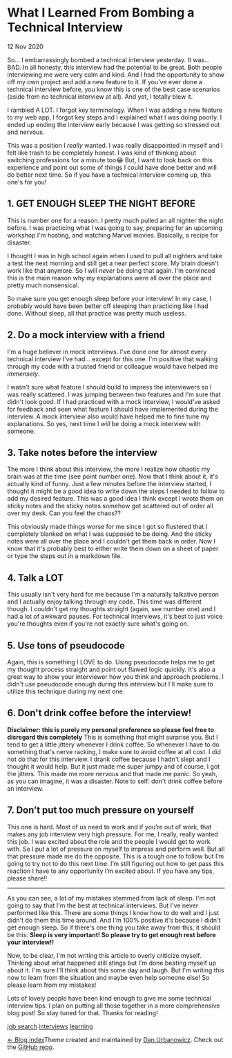 # What I Learned From Bombing a Technical Interview

12 Nov 2020

So... I embarrassingly bombed a technical interview yesterday. It was... BAD. In all honesty, this interview had the potential to be great. Both people interviewing me were very calm and kind. And I had the opportunity to show off my own project and add a new feature to it. If you've ever done a technical interview before, you know this is one of the best case scenarios (aside from no technical interview at all). And yet, I totally blew it.

I rambled A LOT. I forgot key terminology. When I was adding a new feature to my web app, I forgot key steps and I explained what I was doing poorly. I ended up ending the interview early because I was getting so stressed out and nervous.

This was a position I _really_ wanted. I was really disappointed in myself and I felt like trash to be completely honest. I was kind of thinking about switching professions for a minute too😂 But, I want to look back on this experience and point out some of things I could have done better and will do better next time. So if you have a technical interview coming up, this one's for you!

## 1\. GET ENOUGH SLEEP THE NIGHT BEFORE

This is number one for a reason. I pretty much pulled an all nighter the night before. I was practicing what I was going to say, preparing for an upcoming workshop I'm hosting, and watching Marvel movies. Basically, a recipe for disaster.

I thought I was in high school again when I used to pull all nighters and take a test the next morning and still get a near perfect score. My brain doesn't work like that anymore. So I will _never_ be doing that again. I'm convinced this is the main reason why my explanations were all over the place and pretty much nonsensical.

So make sure you get enough sleep before your interview! In my case, I probably would have been better off sleeping than practicing like I had done. Without sleep, all that practice was pretty much useless.

## 2\. Do a mock interview with a friend

I'm a huge believer in mock interviews. I've done one for almost every technical interview I've had... except for this one. I'm positive that walking through my code with a trusted friend or colleague would have helped me _immensely_.

I wasn't sure what feature I should build to impress the interviewers so I was really scattered. I was jumping between two features and I'm sure that didn't look good. If I had practiced with a mock interview, I would've asked for feedback and seen what feature I should have implemented during the interview. A mock interview also would have helped me to fine tune my explanations. So yes, next time I _will_ be doing a mock interview with someone.

## 3\. Take notes before the interview

The more I think about this interview, the more I realize how chaotic my brain was at the time (see point number one). Now that I think about it, it's actually kind of funny. Just a few minutes before the interview started, I thought it might be a good idea to write down the steps I needed to follow to add my desired feature. This was a good idea I think except I wrote them on sticky notes and the sticky notes somehow got scattered out of order all over my desk. Can you feel the chaos??

This obviously made things worse for me since I got so flustered that I completely blanked on what I was supposed to be doing. And the sticky notes were all over the place and I couldn't get them back in order. Now I know that it's probably best to either write them down on a sheet of paper or type the steps out in a markdown file.

## 4\. Talk a LOT

This usually isn't very hard for me because I'm a naturally talkative person and I actually enjoy talking through my code. This time was different though. I couldn't get my thoughts straight (again, see number one) and I had a lot of awkward pauses. For technical interviews, it's best to just voice you're thoughts even if you're not exactly sure what's going on.

## 5\. Use tons of pseudocode

Again, this is something I LOVE to do. Using pseudocode helps me to get my thought process straight and point out flawed logic quickly. It's also a great way to show your interviewer how you think and approach problems. I didn't use pseudocode enough during this interview but I'll make sure to utilize this technique during my next one.

## 6\. Don't drink coffee before the interview!

**Disclaimer: this is purely my personal preference so please feel free to disregard this completely** This is something that might surprise you. But I tend to get a little jittery whenever I drink coffee. So whenever I have to do something that's nerve racking, I make sure to avoid coffee at all cost. I did not do that for this interview. I drank coffee because I hadn't slept and I thought it would help. But it just made me super jumpy and of course, I got the jitters. This made me more nervous and that made me panic. So yeah, as you can imagine, it was a disaster. Note to self: don't drink coffee before an interview.

## 7\. Don’t put too much pressure on yourself

This one is hard. Most of us need to work and if you’re out of work, that makes any job interview very high pressure. For me, I really, really wanted this job. I was excited about the role and the people I would get to work with. So I put a lot of pressure on myself to impress and perform well. But all that pressure made me do the opposite. This is a tough one to follow but I’m going to try not to do this next time. I’m still figuring out how to get pass this reaction I have to any opportunity I’m excited about. If you have any tips, please share!!

* * *

As you can see, a lot of my mistakes stemmed from lack of sleep. I'm not going to say that I'm the best at technical interviews. But I've never performed like this. There are some things I know how to do well and I just didn't do them this time around. And I'm 100% positive it's because I didn't get enough sleep. So if there's one thing you take away from this, it should be this: **Sleep is very important! So please try to get enough rest before your interview!!**

Now, to be clear, I'm not writing this article to overly criticize myself. Thinking about what happened still stings but I'm done beating myself up about it. I'm sure I'll think about this some day and laugh. But I'm writing this now to learn from the situation and maybe even help someone else! So please learn from my mistakes!

Lots of lovely people have been kind enough to give me some technical interview tips. I plan on putting all those together in a more comprehensive blog post! So stay tuned for that. Thanks for reading!

[job search](http://www.ceoraford.com/tags/job%20search/) [interviews](http://www.ceoraford.com/tags/interviews/) [learning](http://www.ceoraford.com/tags/learning/)

[← Blog index](http://www.ceoraford.com/blog/)Theme created and maintained by [Dan Urbanowicz](https://www.danurbanowicz.com). Check out the [GitHub repo](https://github.com/danurbanowicz/eleventy-netlify-boilerplate).

